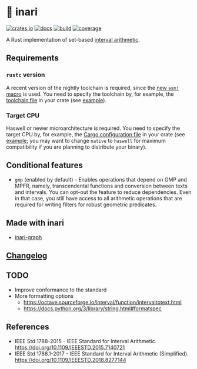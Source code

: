 # 🦊 inari

[![crates.io](https://img.shields.io/crates/v/inari.svg)](https://crates.io/crates/inari)
[![docs](https://docs.rs/inari/badge.svg)](https://docs.rs/inari)
[![build](https://img.shields.io/github/workflow/status/unageek/inari/build/master)](https://github.com/unageek/inari/actions?query=branch%3Amaster+workflow%3Abuild)
[![coverage](https://img.shields.io/coveralls/github/unageek/inari/master)](https://coveralls.io/github/unageek/inari?branch=master)

A Rust implementation of set-based [interval arithmetic](https://en.wikipedia.org/wiki/Interval_arithmetic).

## Requirements

### `rustc` version

A recent version of the nightly toolchain is required, since the [new `asm!` macro](https://blog.rust-lang.org/inside-rust/2020/06/08/new-inline-asm.html) is used. You need to specify the toolchain by, for example, the [toolchain file](https://rust-lang.github.io/rustup/overrides.html#the-toolchain-file) in your crate (see [example](https://github.com/unageek/inari-graph/blob/master/rust-toolchain)).

### Target CPU

Haswell or newer microarchitecture is required. You need to specify the target CPU by, for example, the [Cargo configuration file](https://doc.rust-lang.org/cargo/reference/config.html) in your crate (see [example](https://github.com/unageek/inari-graph/blob/master/.cargo/config.toml); you may want to change `native` to `haswell` for maximum compatibility if you are planning to distribute your binary).

## Conditional features

- `gmp` (enabled by default) - Enables operations that depend on GMP and MPFR, namely, transcendental functions and conversion between texts and intervals. You can opt-out the feature to reduce dependencies. Even in that case, you still have access to all arithmetic operations that are required for writing filters for robust geometric predicates.

## Made with inari

- [inari-graph](https://github.com/unageek/inari-graph)

## [Changelog](CHANGELOG.md)

## TODO

- Improve conformance to the standard
- More formatting options
  - https://octave.sourceforge.io/interval/function/intervaltotext.html
  - https://docs.python.org/3/library/string.html#formatspec

## References

- IEEE Std 1788-2015 - IEEE Standard for Interval Arithmetic. https://doi.org/10.1109/IEEESTD.2015.7140721
- IEEE Std 1788.1-2017 - IEEE Standard for Interval Arithmetic (Simplified). https://doi.org/10.1109/IEEESTD.2018.8277144

